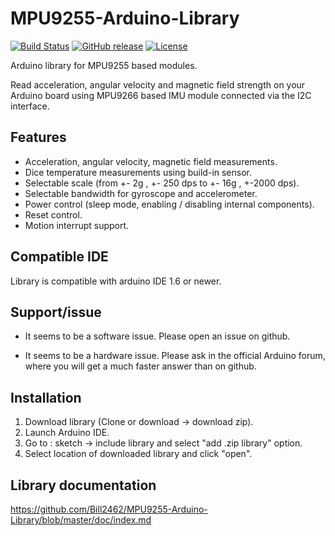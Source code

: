 # MPU9255-Arduino-Library
[![Build Status](https://travis-ci.org/Bill2462/MPU9255-Arduino-Library.svg?branch=master)](https://travis-ci.org/Bill2462/MPU9255-Arduino-Library)
[![GitHub release](https://img.shields.io/github/release/Bill2462/MPU9255-Arduino-Library.svg?maxAge=3600)](https://github.com/Bill2462/MPU9255-Arduino-Library/releases/latest)
[![License](https://img.shields.io/github/license/Bill2462/MPU9255-Arduino-Library.svg?maxAge=3600)](LICENSE)

Arduino library for MPU9255 based modules. 


Read acceleration, angular velocity and magnetic field strength on your Arduino board using MPU9266 based IMU module connected via the I2C interface. 

## Features
- Acceleration, angular velocity, magnetic field measurements. 
- Dice temperature measurements using build-in sensor.
- Selectable scale (from +- 2g , +- 250 dps to +- 16g , +-2000 dps).
- Selectable bandwidth for gyroscope and accelerometer. 
- Power control (sleep mode, enabling / disabling internal components). 
- Reset control.
- Motion interrupt support. 

## Compatible IDE
Library is compatible with arduino IDE 1.6 or newer.

## Support/issue
- It seems to be a software issue.
  Please open an issue on github.

- It seems to be a hardware issue. 
  Please ask in the official Arduino forum, where you will get a much faster answer than on github.

## Installation
1. Download library (Clone or download -> download zip).
2. Launch Arduino IDE.
3. Go to : sketch -> include library and select "add .zip library" option. 
4. Select location of downloaded library and click "open". 

## Library documentation
https://github.com/Bill2462/MPU9255-Arduino-Library/blob/master/doc/index.md
